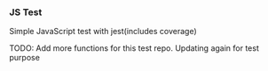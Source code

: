 ### JS Test

Simple JavaScript test with jest(includes coverage)

TODO: Add more functions for this test repo. Updating again for test purpose

